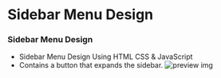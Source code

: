 # Sidebar Menu Design
### Sidebar Menu Design

- Sidebar Menu Design Using HTML CSS & JavaScript
- Contains a button that expands the sidebar.
![preview img](/preview.png)

